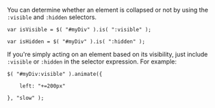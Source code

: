 <script>{
	"title": "How do I determine the state of a toggled element?"
}</script>

You can determine whether an element is collapsed or not by using the `:visible` and `:hidden` selectors.

```
var isVisible = $( "#myDiv" ).is( ":visible" );

var isHidden = $( "#myDiv" ).is( ":hidden" );
```

If you're simply acting on an element based on its visibility, just include `:visible` or `:hidden` in the selector expression. For example:

```
$( "#myDiv:visible" ).animate({

	left: "+=200px"

}, "slow" );
```
